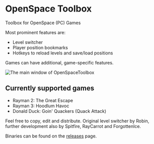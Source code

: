 # OpenSpace Toolbox
Toolbox for OpenSpace (PC) Games

Most prominent features are:
* Level switcher
* Player position bookmarks
* Hotkeys to reload levels and save/load positions

Games can have additional, game-specific features.

![The main window of OpenSpaceToolbox](https://user-images.githubusercontent.com/33195187/70811068-313c0000-1dc5-11ea-8bae-d077021d75c9.png)

## Currently supported games
* Rayman 2: The Great Escape
* Rayman 3: Hoodlum Havoc
* Donald Duck: Goin' Quackers (Quack Attack)

Feel free to copy, edit and distribute.
Original level switcher by Robin, further development also by Spitfire, RayCarrot and ForgottenIce.

Binaries can be found on the [releases](https://github.com/rtsonneveld/OpenSpaceToolbox/releases) page.
